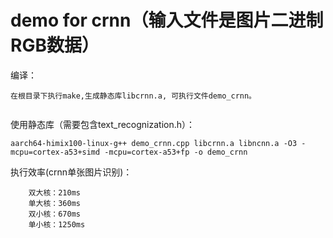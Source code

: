 # demo for crnn（输入文件是图片二进制RGB数据）

编译：
```
在根目录下执行make,生成静态库libcrnn.a, 可执行文件demo_crnn。
    
```
使用静态库（需要包含text_recognization.h）：
```
aarch64-himix100-linux-g++ demo_crnn.cpp libcrnn.a libncnn.a -O3 -mcpu=cortex-a53+simd -mcpu=cortex-a53+fp -o demo_crnn
```

执行效率(crnn单张图片识别)：
```
	双大核：210ms
	单大核：360ms
	双小核：670ms
	单小核：1250ms
```
